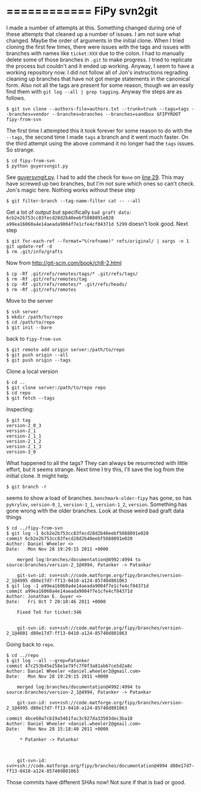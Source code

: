 ============
FiPy svn2git
============

I made a number of attempts at this. Something changed during one of
these attempts that cleaned up a number of issues. I am not sure what
changed. Maybe the order of arguments in the initial clone. When I
tried cloning the first few times, there were issues with the tags and
issues with branches with names like `ticket:XXX` due to the colon. I
had to manually delete some of those branches in `.git` to make
progress. I tried to replicate the process but couldn't and it ended
up working. Anyway, I seem to have a working repository now. I did not
follow all of Jon's instructions regrading cleaning up branches that
have not got merge statements in the canonical form. Also not all the
tags are present for some reason, though we an easily find them with
`git log --all | grep tagging`. Anyway the steps are as follows.

    $ git svn clone --authors-file=authors.txt --trunk=trunk --tags=tags --branches=vendor --branches=branches --branches=sandbox $FIPYROOT fipy-from-svn

The first time I attempted this it took forever for some reason to do
with the `--tags`, the second time I made `tags` a branch and it went
much faster. On the third attempt using the above command it no longer
had the `tags` issues. So strange.

    $ cd fipy-from-svn
    $ python guyersvngit.py

See <a href="guyersvngit.py">guyersvngit.py</a>. I had to add the
check for `None` on <a href="guyersvngit.py#L29">line 29</a>. This may
have screwed up two branches, but I'm not sure which ones so can't
check. Jon's magic here. Nothing works without these step

    $ git filter-branch --tag-name-filter cat -- --all

Get a lot of output but specifically `bad graft data:
6cb2e2b753cc83fecd28d2b40eebf5088091e020
a99ea16060a4e14aeada9004f7e1cfe4cf04371d 5299` doesn't look good. Next step

    $ git for-each-ref --format="%(refname)" refs/original/ | xargs -n 1 git update-ref -d
    $ rm .git/info/grafts

Now from http://git-scm.com/book/ch8-2.html

    $ cp -Rf .git/refs/remotes/tags/* .git/refs/tags/
    $ rm -Rf .git/refs/remotes/tag
    $ cp -Rf .git/refs/remotes/* .git/refs/heads/
    $ rm -Rf .git/refs/remotes

Move to the server

    $ ssh server
    $ mkdir /path/to/repo
    $ cd /path/to/repo
    $ git init --bare

back to `fipy-from-svn`

    $ git remote add origin server:/path/to/repo
    $ git push origin --all
    $ git push origin --tags

Clone a local version

    $ cd ..
    $ git clone server:/path/to/repo repo
    $ cd repo
    $ git fetch --tags

Inspecting:

    $ git tag
    version-2_0_3
    version-2_1
    version-2_1_1
    version-2_1_2
    version-2_1_3
    version-3_0

What happened to all the tags? They can always be resurrected with
little effort, but it seems strange. Next time I try this, I'll save
the log from the initial clone. It might help.

    $ git branch -r

seems to show a load of branches. `benchmark-older-fipy` has gone, so
has `pykrylov`, `version-0_1`, `version-1_1`, `version-1_2`,
`version`. Something has gone wrong with the older branches. Look at
those weird bad graft data things

    $ cd ../fipy-from-svn
    $ git log -1 6cb2e2b753cc83fecd28d2b40eebf5088091e020
    commit 6cb2e2b753cc83fecd28d2b40eebf5088091e020
    Author: Daniel Wheeler <>
    Date:   Mon Nov 28 19:29:15 2011 +0000

        merged log:branches/documentation@4992:4994 to source:branches/version-2_1@4994, Patanker -> Patankar
    
        git-svn-id: svn+ssh://code.matforge.org/fipy/branches/version-2_1@4995 d80e17d7-ff13-0410-a124-85740d801063
    $ git log -1 a99ea16060a4e14aeada9004f7e1cfe4cf04371d
    commit a99ea16060a4e14aeada9004f7e1cfe4cf04371d
    Author: Jonathan E. Guyer <>
    Date:   Fri Oct 7 20:10:46 2011 +0000

        Fixed TeX for ticket:346
    
    
        git-svn-id: svn+ssh://code.matforge.org/fipy/branches/version-2_1@4801 d80e17d7-ff13-0410-a124-85740d801063

Going back to `repo`.

    $ cd ../repo
    $ git log --all --grep=Patanker
    commit 47c253b45e258e1e79fc7f0f3a81ab67ce5d2a8c
    Author: Daniel Wheeler <daniel.wheeler2@gmail.com>
    Date:   Mon Nov 28 19:29:15 2011 +0000

        merged log:branches/documentation@4992:4994 to source:branches/version-2_1@4994, Patanker -> Patankar
    
        git-svn-id: svn+ssh://code.matforge.org/fipy/branches/version-2_1@4995 d80e17d7-ff13-0410-a124-85740d801063

    commit 4bce60a7cb19a5461fac3c927da33503dec3ba10
    Author: Daniel Wheeler <daniel.wheeler2@gmail.com>
    Date:   Mon Nov 28 15:18:40 2011 +0000

         * Patanker -> Patankar
    
    
    
        git-svn-id: svn+ssh://code.matforge.org/fipy/branches/documentation@4994 d80e17d7-ff13-0410-a124-85740d801063

Those commits have different SHAs now! Not sure if that is bad or
good.